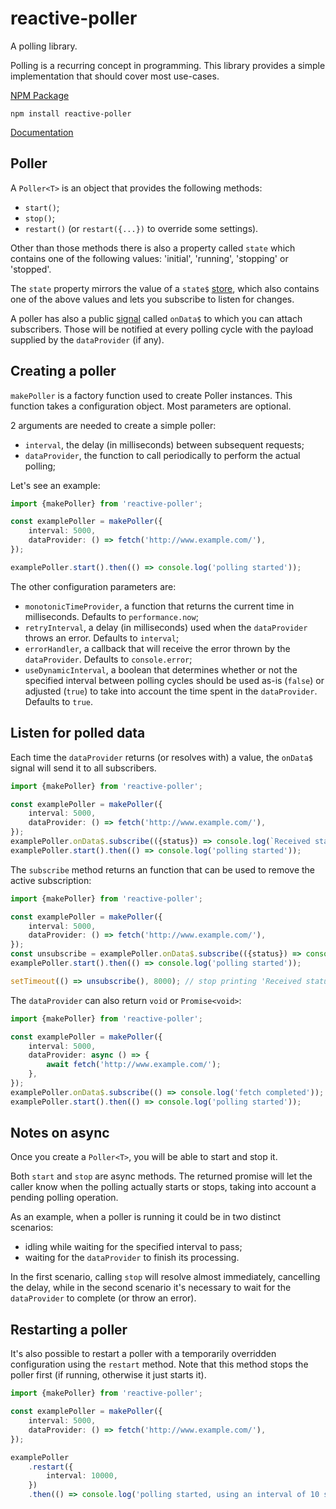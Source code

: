 # reactive-poller

A polling library.

Polling is a recurring concept in programming. This library provides a simple
implementation that should cover most use-cases.

[NPM Package](https://www.npmjs.com/package/reactive-poller)

`npm install reactive-poller`

[Documentation](./docs/README.md)

## Poller

A `Poller<T>` is an object that provides the following methods:

- `start()`;
- `stop()`;
- `restart()` (or `restart({...})` to override some settings).

Other than those methods there is also a property called `state`
which contains one of the following values: 'initial', 'running', 'stopping' or 'stopped'.

The `state` property mirrors the value of a `state$` [store](https://www.npmjs.com/package/universal-stores), which also contains one of the above
values and lets you subscribe to listen for changes.

A poller has also a public [signal](https://www.npmjs.com/package/@cdellacqua/signals) called `onData$`
to which you can attach subscribers. Those will be notified at every polling cycle
with the payload supplied by the `dataProvider` (if any).

## Creating a poller

`makePoller` is a factory function used to create Poller instances.
This function takes a configuration object.
Most parameters are optional.

2 arguments are needed to create a simple poller:

- `interval`, the delay (in milliseconds) between subsequent requests;
- `dataProvider`, the function to call periodically to perform the actual polling;

Let's see an example:

```ts
import {makePoller} from 'reactive-poller';

const examplePoller = makePoller({
	interval: 5000,
	dataProvider: () => fetch('http://www.example.com/'),
});

examplePoller.start().then(() => console.log('polling started'));
```

The other configuration parameters are:

- `monotonicTimeProvider`, a function that returns the current time in milliseconds. Defaults to `performance.now`;
- `retryInterval`, a delay (in milliseconds) used when the `dataProvider` throws an error. Defaults to `interval`;
- `errorHandler`, a callback that will receive the error thrown by the `dataProvider`. Defaults to `console.error`;
- `useDynamicInterval`, a boolean that determines whether or not the specified interval between polling cycles should
  be used as-is (`false`) or adjusted (`true`) to take into account the time spent in the `dataProvider`. Defaults to `true`.

## Listen for polled data

Each time the `dataProvider` returns (or resolves with) a value, the `onData$` signal
will send it to all subscribers.

```ts
import {makePoller} from 'reactive-poller';

const examplePoller = makePoller({
	interval: 5000,
	dataProvider: () => fetch('http://www.example.com/'),
});
examplePoller.onData$.subscribe(({status}) => console.log(`Received status ${status}`));
examplePoller.start().then(() => console.log('polling started'));
```

The `subscribe` method returns an function that can be used to remove the active
subscription:

```ts
import {makePoller} from 'reactive-poller';

const examplePoller = makePoller({
	interval: 5000,
	dataProvider: () => fetch('http://www.example.com/'),
});
const unsubscribe = examplePoller.onData$.subscribe(({status}) => console.log(`Received status ${status}`));
examplePoller.start().then(() => console.log('polling started'));

setTimeout(() => unsubscribe(), 8000); // stop printing 'Received status ...' after 8 seconds.
```

The `dataProvider` can also return `void` or `Promise<void>`:

```ts
import {makePoller} from 'reactive-poller';

const examplePoller = makePoller({
	interval: 5000,
	dataProvider: async () => {
		await fetch('http://www.example.com/');
	},
});
examplePoller.onData$.subscribe(() => console.log('fetch completed'));
examplePoller.start().then(() => console.log('polling started'));
```

## Notes on async

Once you create a `Poller<T>`, you will be able to start and stop it.

Both `start` and `stop` are async methods. The returned promise will let
the caller know when the polling actually starts or stops, taking into
account a pending polling operation.

As an example, when a poller is running it could be in two distinct scenarios:

- idling while waiting for the specified interval to pass;
- waiting for the `dataProvider` to finish its processing.

In the first scenario, calling `stop` will resolve almost immediately, cancelling
the delay, while in the second scenario it's necessary to wait for
the `dataProvider` to complete (or throw an error).

## Restarting a poller

It's also possible to restart a poller with a temporarily overridden configuration
using the `restart` method. Note that this method stops the poller first (if running, otherwise it just starts it).

```ts
import {makePoller} from 'reactive-poller';

const examplePoller = makePoller({
	interval: 5000,
	dataProvider: () => fetch('http://www.example.com/'),
});

examplePoller
	.restart({
		interval: 10000,
	})
	.then(() => console.log('polling started, using an interval of 10 seconds instead of 5'));
```
